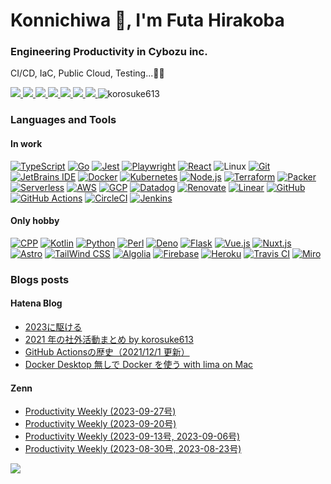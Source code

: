 <h1>Konnichiwa 👋, I'm Futa Hirakoba</h1>
<h3>Engineering Productivity in Cybozu inc.</h3>

CI/CD, IaC, Public Cloud, Testing...👷🏽

<a href="https://korosuke613.dev" target="_blank" rel="noopener">
  <img src="https://img.shields.io/badge/-Homepage-134343?style=flat&amp">
</a>
<a href="https://korosuke613.hatenablog.com" target="_blank" rel="noopener">
  <img src="https://img.shields.io/badge/-Blog-9F55FF?style=flat&amp;logo=blogger&amp;logoColor=white">
</a>
<a href="https://zenn.dev/korosuke613" target="_blank" rel="noopener">
  <img src="https://img.shields.io/badge/-Zenn-3EA8FF?style=flat&logo=zenn&logoColor=white">
</a>
<a href="http://qiita.com/Shitimi_613" target="_blank" rel="noopener">
  <img src="https://img.shields.io/badge/-Qiita-55C500?style=flat&amp;logo=qiita&amp;logoColor=white">
</a>
<a href="https://twitter.com/Shitimi_613" target="_blank" rel="noopener">
  <img src="https://img.shields.io/badge/-Twitter-1DA1F2?style=flat&amp;logo=twitter&amp;logoColor=white">
</a>
<a href="https://www.facebook.com/futa.hirakoba.5" target="_blank" rel="noopener">
  <img src="https://img.shields.io/badge/-Facebook-1877F2?style=flat&amp;logo=facebook&amp;logoColor=white">
</a>
<a href="https://www.instagram.com/kwlv613/" target="_blank" rel="noopener">
  <img src="https://img.shields.io/badge/-Instagram-E4405F?style=flat&amp;logo=instagram&amp;logoColor=white">
</a><img src="https://komarev.com/ghpvc/?username=korosuke613&label=Profile%20views&color=0e75b6&style=flat" alt="korosuke613" /> </p>

<!-- アイコンはここから　https://simpleicons.org -->
<h3>Languages and Tools</h3>
<h4>In work</h4>

[![ TypeScript](https://img.shields.io/static/v1?label=&message=TypeScript&color=3178C6&style=flat&logo=typescript&logoColor=white)](https://www.typescriptlang.org/)
[![ Go](https://img.shields.io/static/v1?label=&message=Go&color=00ADD8&style=flat&logo=go&logoColor=white)](https://go.dev/)
[![ Jest](https://img.shields.io/static/v1?label=&message=Jest&color=C21325&style=flat&logo=jest&logoColor=white)](https://jestjs.io/)
[![ Playwright](https://img.shields.io/static/v1?label=&message=Playwright&color=2EAD33&style=flat&logo=Playwright&logoColor=white)](https://playwright.dev/)
[![ React](https://img.shields.io/static/v1?label=&message=React&color=61DAFB&style=flat&logo=React&logoColor=black)](https://reactjs.org/)
![ Linux](https://img.shields.io/static/v1?label=&message=Linux&color=FCC624&style=flat&logo=linux&logoColor=black)
[![ Git](https://img.shields.io/static/v1?label=&message=Git&color=F05032&style=flat&logo=git&logoColor=white)](https://git-scm.com/)
[![ JetBrains IDE](https://img.shields.io/static/v1?label=&message=JetBrains%20IDE&color=000000&style=flat&logo=JetBrains&logoColor=white)](https://www.jetbrains.com/) 
[![ Docker](https://img.shields.io/static/v1?label=&message=Docker&color=2496ED&style=flat&logo=docker&logoColor=white)](https://www.docker.com/) 
[![ Kubernetes](https://img.shields.io/static/v1?label=&message=Kubernetes&color=326CE5&style=flat&logo=kubernetes&logoColor=white)](https://kubernetes.io/)
[![ Node.js](https://img.shields.io/static/v1?label=&message=Node.js&color=339933&style=flat&logo=node.js&logoColor=white)](https://nodejs.org/) 
[![ Terraform](https://img.shields.io/static/v1?label=&message=Terraform&color=623CE4&style=flat&logo=terraform&logoColor=white)](https://www.terraform.io/)
[![ Packer](https://img.shields.io/static/v1?label=&message=Packer&color=02A8EF&style=flat&logo=Packer&logoColor=white)](https://www.packer.io/)
[![ Serverless](https://img.shields.io/static/v1?label=&message=Serverless&color=FD5750&style=flat&logo=serverless&logoColor=white)](https://www.serverless.com/)
[![ AWS](https://img.shields.io/static/v1?label=&message=AWS&color=232F3E&style=flat&logo=Amazon%20AWS)](https://aws.amazon.com/) 
[![ GCP](https://img.shields.io/static/v1?label=&message=GCP&color=4285F4&style=flat&logo=google-cloud&logoColor=white)](https://cloud.google.com/) 
[![ Datadog](https://img.shields.io/static/v1?label=&message=Datadog&color=632CA6&style=flat&logo=Datadog&logoColor=white)](https://www.datadoghq.com) 
[![ Renovate](https://img.shields.io/static/v1?label=&message=Renovate&color=1A1F6C&style=flat&logo=RenovateBot&logoColor=white)](https://www.mend.io/free-developer-tools/renovate/) 
[![ Linear](https://img.shields.io/static/v1?label=&message=Linear&color=5E6AD2&style=flat&logo=Linear&logoColor=white)](https://linear.app/) 
[![ GitHub](https://img.shields.io/static/v1?label=&message=GitHub&color=181717&style=flat&logo=github&logoColor=white)](https://github.com/features/)
[![ GitHub Actions](https://img.shields.io/static/v1?label=&message=GitHub%20Actions&color=2088FF&style=flat&logo=github%20actions&logoColor=white)](https://github.com/features/actions) 
[![ CircleCI](https://img.shields.io/static/v1?label=&message=CircleCI&color=343434&style=flat&logo=circleci)](https://circleci.com/) 
[![ Jenkins](https://img.shields.io/static/v1?label=&message=Jenkins&color=D24939&style=flat&logo=jenkins&logoColor=white)](https://www.jenkins.io/) 

<h4>Only hobby</h4>

[![ CPP](https://img.shields.io/static/v1?label=&message=C%2B%2B&color=00599C&style=flat&logo=c%2B%2B)](https://isocpp.org/)
[![ Kotlin](https://img.shields.io/static/v1?label=&message=Kotlin&color=0095D5&style=flat&logo=kotlin&logoColor=white)](https://kotlinlang.org/) 
[![ Python](https://img.shields.io/static/v1?label=&message=Python&color=3776AB&style=flat&logo=python&logoColor=white)](https://www.python.org/)
[![ Perl](https://img.shields.io/static/v1?label=&message=Perl&color=39457E&style=flat&logo=perl&logoColor=white)](https://www.perl.org/)
[![ Deno](https://img.shields.io/static/v1?label=&message=Deno&color=000000&style=flat&logo=Deno&logoColor=white)](https://deno.land/)
[![ Flask](https://img.shields.io/static/v1?label=&message=Flask&color=000000&style=flat&logo=flask&logoColor=white)](https://flask.palletsprojects.com/)
[![ Vue.js](https://img.shields.io/static/v1?label=&message=Vue.js&color=4FC08D&style=flat&logo=vue.js&logoColor=white)](https://vuejs.org/index.html)
[![ Nuxt.js](https://img.shields.io/static/v1?label=&message=Nuxt.js&color=00C58E&style=flat&logo=nuxt.js&logoColor=white)](https://nuxtjs.org) 
[![ Astro](https://img.shields.io/static/v1?label=&message=Astro&color=FF5D01&style=flat&logo=astro&logoColor=white)](https://astro.build/) 
[![ TailWind CSS](https://img.shields.io/static/v1?label=&message=TailWind%20CSS&color=06B6D4&style=flat&logo=tailwindcss&logoColor=white)](https://tailwindcss.com/) 
[![ Algolia](https://img.shields.io/static/v1?label=&message=Algolia&color=5468FF&style=flat&logo=algolia&logoColor=white)](https://www.algolia.com/) 
[![ Firebase](https://img.shields.io/static/v1?label=&message=Firebase&color=FFCA28&style=flat&logo=firebase&logoColor=black)](https://firebase.google.com/) 
[![ Heroku](https://img.shields.io/static/v1?label=&message=Heroku&color=430098&style=flat&logo=heroku&logoColor=white)](https://www.heroku.com/home) 
[![ Travis CI](https://img.shields.io/static/v1?label=&message=Travis%20CI&color=3EAAAF&style=flat&logo=travis-ci&logoColor=white)](https://travis-ci.org/) 
[![ Miro](https://img.shields.io/static/v1?label=&message=Miro&color=050038&style=flat&logo=miro&logoColor=white)](https://miro.com/) 



<h3>Blogs posts</h3>

<h4>Hatena Blog</h4>

<!-- HATENA-POST-LIST:START -->
- [2023に駆ける](https://korosuke613.hatenablog.com/entry/2023/01/03/hofu-2023?utm_source=feed)
- [2021 年の社外活動まとめ by korosuke613](https://korosuke613.hatenablog.com/entry/activity-2021?utm_source=feed)
- [GitHub Actionsの歴史（2021/12/1 更新）](https://korosuke613.hatenablog.com/entry/history-of-github-actions?utm_source=feed)
- [Docker Desktop 無しで Docker を使う with lima on Mac](https://korosuke613.hatenablog.com/entry/2021/09/18/docker-on-lima?utm_source=feed)
<!-- HATENA-POST-LIST:END -->

<h4>Zenn</h4>

<!-- ZENN-POST-LIST:START -->
- [Productivity Weekly &lpar;2023-09-27号&rpar;](https://zenn.dev/cybozu_ept/articles/productivity-weekly-20230927)
- [Productivity Weekly &lpar;2023-09-20号&rpar;](https://zenn.dev/cybozu_ept/articles/productivity-weekly-20230920)
- [Productivity Weekly &lpar;2023-09-13号, 2023-09-06号&rpar;](https://zenn.dev/cybozu_ept/articles/productivity-weekly-20230913)
- [Productivity Weekly &lpar;2023-08-30号, 2023-08-23号&rpar;](https://zenn.dev/cybozu_ept/articles/productivity-weekly-20230830)
<!-- ZENN-POST-LIST:END -->

![](https://hit.yhype.me/github/profile?user_id=20027695)
